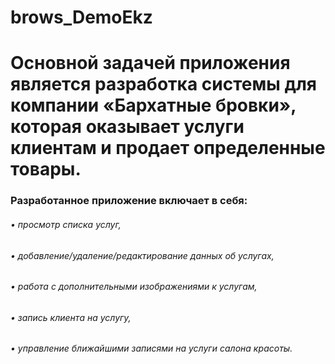 # brows_DemoEkz

# Основной задачей приложения является разработка системы для компании «Бархатные бровки», которая оказывает услуги клиентам и продает определенные товары. #
### Разработанное приложение включает в себя: ###
###### • просмотр списка услуг, ######
###### • добавление/удаление/редактирование данных об услугах, ######
###### • работа с дополнительными изображениями к услугам, ######
###### • запись клиента на услугу, ######
###### • управление ближайшими записями на услуги салона красоты. ######
